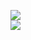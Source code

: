 [![](https://img.shields.io/badge/Made%20With-Github%20Spray-lightgrey.svg?style=for-the-badge&logo=github)](https://github.com/Annihil/github-spray#2146)  
[![](https://i.imgur.com/2DrTn0Z.gif)](https://github.com/Annihil/github-spray)